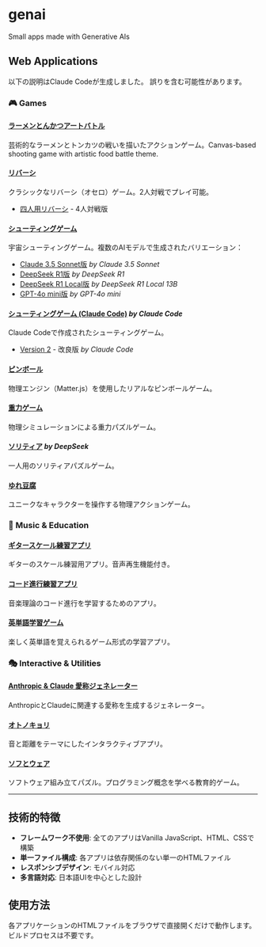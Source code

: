 # genai
Small apps made with Generative AIs

## Web Applications
以下の説明はClaude Codeが生成しました。
誤りを含む可能性があります。

### 🎮 Games

#### [ラーメンとんかつアートバトル](art_food_battle/index.html)
芸術的なラーメンとトンカツの戦いを描いたアクションゲーム。Canvas-based shooting game with artistic food battle theme.

#### [リバーシ](reversi/index.html)
クラシックなリバーシ（オセロ）ゲーム。2人対戦でプレイ可能。
- [四人用リバーシ](reversi/four-player.html) - 4人対戦版

#### [シューティングゲーム](shooting/shootingclaude35sonnet.html)
宇宙シューティングゲーム。複数のAIモデルで生成されたバリエーション：
- [Claude 3.5 Sonnet版](shooting/shootingclaude35sonnet.html) *by Claude 3.5 Sonnet*
- [DeepSeek R1版](shooting/shootingdeepseekr1.html) *by DeepSeek R1*
- [DeepSeek R1 Local版](shooting/shootingdeepseekr1local13B.html) *by DeepSeek R1 Local 13B*
- [GPT-4o mini版](shooting/shootingo3minihigh.html) *by GPT-4o mini*

#### [シューティングゲーム (Claude Code)](shooting_cc/index.html) *by Claude Code*
Claude Codeで作成されたシューティングゲーム。
- [Version 2](shooting_cc_2/index.html) - 改良版 *by Claude Code*

#### [ピンボール](pinball/pinball.html)
物理エンジン（Matter.js）を使用したリアルなピンボールゲーム。

#### [重力ゲーム](gravity/index.html)
物理シミュレーションによる重力パズルゲーム。

#### [ソリティア](solitaire-deepseek/solitaire.html) *by DeepSeek*
一人用のソリティアパズルゲーム。

#### [ゆれ豆腐](yuretofu/index.html)
ユニークなキャラクターを操作する物理アクションゲーム。

### 🎵 Music & Education

#### [ギタースケール練習アプリ](guitar_scale/index.html)
ギターのスケール練習用アプリ。音声再生機能付き。

#### [コード進行練習アプリ](chord_practice_app/index.html)
音楽理論のコード進行を学習するためのアプリ。

#### [英単語学習ゲーム](enwords/enwords.html)
楽しく英単語を覚えられるゲーム形式の学習アプリ。

### 🎭 Interactive & Utilities

#### [Anthropic & Claude 愛称ジェネレーター](claude_nickname/index.html)
AnthropicとClaudeに関連する愛称を生成するジェネレーター。

#### [オトノキョリ](otono-kyori/index.html)
音と距離をテーマにしたインタラクティブアプリ。

#### [ソフとウェア](sofu_to_ware/index.html)
ソフトウェア組み立てパズル。プログラミング概念を学べる教育的ゲーム。

---

## 技術的特徴
- **フレームワーク不使用**: 全てのアプリはVanilla JavaScript、HTML、CSSで構築
- **単一ファイル構成**: 各アプリは依存関係のない単一のHTMLファイル
- **レスポンシブデザイン**: モバイル対応
- **多言語対応**: 日本語UIを中心とした設計

## 使用方法
各アプリケーションのHTMLファイルをブラウザで直接開くだけで動作します。ビルドプロセスは不要です。
